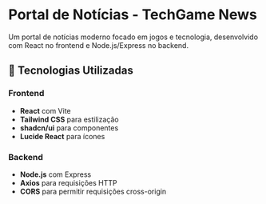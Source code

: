 # Portal de Notícias - TechGame News

Um portal de notícias moderno focado em jogos e tecnologia, desenvolvido com React no frontend e Node.js/Express no backend.

## 🚀 Tecnologias Utilizadas

### Frontend
- **React** com Vite
- **Tailwind CSS** para estilização
- **shadcn/ui** para componentes
- **Lucide React** para ícones

### Backend
- **Node.js** com Express
- **Axios** para requisições HTTP
- **CORS** para permitir requisições cross-origin